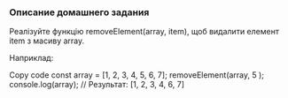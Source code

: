 ### Описание домашнего задания

Реалізуйте функцію removeElement(array, item), щоб видалити елемент item з масиву array.

Наприклад:

Copy code
const array = [1, 2, 3, 4, 5, 6, 7];
removeElement(array, 5 );
console.log(array);
// Результат: [1, 2, 3, 4, 6, 7]


